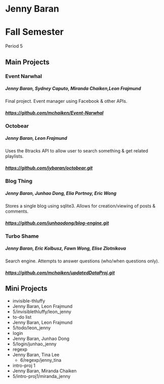 Jenny Baran
==========

# Fall Semester
Period 5

## Main Projects

### Event Narwhal
##### Jenny Baran, Sydney Caputo, Miranda Chaiken,Leon Frajmund
Final project. Event manager using Facebook & other APIs.
##### https://github.com/mchaiken/Event-Narwhal

### Octobear
##### Jenny Baran, Leon Frajmund
Uses the 8tracks API to allow user to search something & get related playlists.
##### https://github.com/jybaran/octobear.git

### Blog Thing
##### Jenny Baran, Junhao Dong, Elia Portnoy, Eric Wong
Stores a single blog using sqlite3. Allows for creation/viewing of posts & comments.
##### https://github.com/junhaodong/blog-engine.git

### Turbo Shame
##### Jenny Baran, Eric Kolbusz, Fawn Wong, Elise Zlotnikova
Search engine. Attempts to answer questions (who/when questions only).
##### https://github.com/mchaiken/updatedDataProj.git

## Mini Projects
 * invisible-thluffy
  * Jenny Baran, Leon Frajmund
  * 5/invisiblethluffy/leon_jenny
 * to-do list
  * Jenny Baran, Leon Frajmund
  * 5/todo/leon_jenny
 * login
  * Jenny Baran, Junhao Dong
  * 5/login/junhao_jenny
 * regexp
  * Jenny Baran, Tina Lee 
	* 6/regexp/jenny_tina
 * intro-proj 1
  * Jenny Baran, Miranda Chaiken 
  * 5/intro-proj1/miranda_jenny
